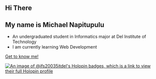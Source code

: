 ## Hi There

## My name is Michael Napitupulu
- An undergraduated student in Informatics major at Del Institute of Technology
- I am currently learning Web Development

[Get to know me!](mailto:michaelalbertnapitupulu@gmail.com)

[![An image of @ifs20035itdel's Holopin badges, which is a link to view their full Holopin profile](https://holopin.me/ifs20035itdel)](https://holopin.io/@ifs20035itdel)

